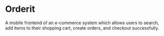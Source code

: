# Orderit
A mobile frontend of an e-commerce system which allows users to search, add items to their shopping cart, create orders, and checkout successfully.
